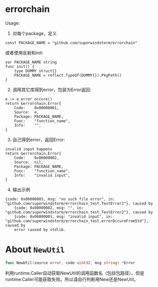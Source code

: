 # errorchain

Usage:
1. 对每个package，定义
```
const PACKAGE_NAME = "github.com/superwindstorm/errorchain"
```
或者使用反射和init:
```
var PACKAGE_NAME string
func init() {
    type DUMMY struct{}
    PACKAGE_NAME = reflect.TypeOf(DUMMY{}).PkgPath()
}
```
2. 调用其它库得到error，包装为Error返回:
```
e := a_error_occure()
return &errorchain.Error{
    Code:    0x00000001,
    Source:  e,
    Package: PACKAGE_NAME,
    Func:    "function_name",
    Info:    "",
}
```
3. 自己得到error，返回Error:
```
invalid input happens
return &errorchain.Error{
    Code:    0x00000002,
    Source:  nil,
    Package: PACKAGE_NAME,
    Func:    "function_name",
    Info:    "invalid input",
}
```
4. 输出示例
```
{code: 0x00000003, msg: "no such file error", in: "github.com/superwindstorm/errorchain_test.TestError2"}, caused by
	{code: 0x00000002, msg: "", in: "github.com/superwindstorm/errorchain_test.TestError2"}, caused by
	{code: 0x00000001, msg: "invalid input", in: "github.com/superwindstorm/errorchain_test.errorOccureFromStd"}, caused by
	error caused by stdlib.
```

# About `NewUtil`
```go
func NewUtil(source error, code uint32, msg string) *Error
```
利用runtime.Caller自动获取NewUtil的调用函数名（包括包路径）。但是runtime.Caller可能获取失败。所以请自行判断用New还是NewUtil。
